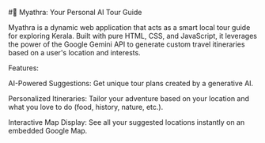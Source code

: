 #📍 Myathra: Your Personal AI Tour Guide

Myathra is a dynamic web application that acts as a smart local tour guide for exploring Kerala. Built with pure HTML, CSS, and JavaScript, it leverages the power of the Google Gemini API to generate custom travel itineraries based on a user's location and interests.

Features:

AI-Powered Suggestions: Get unique tour plans created by a generative AI.

Personalized Itineraries: Tailor your adventure based on your location and what you love to do (food, history, nature, etc.).

Interactive Map Display: See all your suggested locations instantly on an embedded Google Map.

